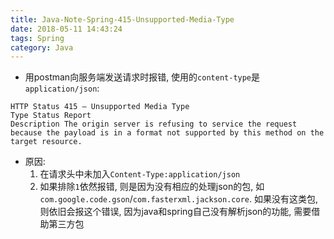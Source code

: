 ```yaml
---
title: Java-Note-Spring-415-Unsupported-Media-Type
date: 2018-05-11 14:43:24
tags: Spring
category: Java
---
```

- 用postman向服务端发送请求时报错, 使用的`content-type`是`application/json`: 
```
HTTP Status 415 – Unsupported Media Type
Type Status Report
Description The origin server is refusing to service the request because the payload is in a format not supported by this method on the target resource.
```
- 原因: 
    1. 在请求头中未加入`Content-Type:application/json`
    2. 如果排除`1`依然报错, 则是因为没有相应的处理json的包, 如`com.google.code.gson`/`com.fasterxml.jackson.core`. 如果没有这类包, 则依旧会报这个错误, 因为java和spring自己没有解析json的功能, 需要借助第三方包